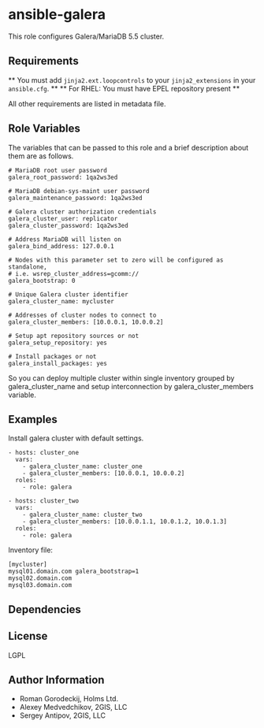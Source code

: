ansible-galera
======

This role configures Galera/MariaDB 5.5 cluster.

Requirements
------------

** You must add `jinja2.ext.loopcontrols` to your `jinja2_extensions` in your `ansible.cfg`.  **
** For RHEL: You must have EPEL repository present **

All other requirements are listed in metadata file.

Role Variables
--------------

The variables that can be passed to this role and a brief description about
them are as follows.

```
# MariaDB root user password
galera_root_password: 1qa2ws3ed

# MariaDB debian-sys-maint user password
galera_maintenance_password: 1qa2ws3ed

# Galera cluster authorization credentials
galera_cluster_user: replicator
galera_cluster_password: 1qa2ws3ed

# Address MariaDB will listen on
galera_bind_address: 127.0.0.1

# Nodes with this parameter set to zero will be configured as standalone,
# i.e. wsrep_cluster_address=gcomm://
galera_bootstrap: 0

# Unique Galera cluster identifier
galera_cluster_name: mycluster

# Addresses of cluster nodes to connect to
galera_cluster_members: [10.0.0.1, 10.0.0.2]

# Setup apt repository sources or not
galera_setup_repository: yes

# Install packages or not
galera_install_packages: yes
```

So you can deploy multiple cluster within single inventory grouped by galera_cluster_name and setup
interconnection by galera_cluster_members variable.

Examples
--------

Install galera cluster with default settings.

```
- hosts: cluster_one
  vars:
    - galera_cluster_name: cluster_one
    - galera_cluster_members: [10.0.0.1, 10.0.0.2]
  roles:
    - role: galera

- hosts: cluster_two
  vars:
    - galera_cluster_name: cluster_two
    - galera_cluster_members: [10.0.0.1.1, 10.0.1.2, 10.0.1.3]
  roles:
    - role: galera
```

Inventory file:

```
[mycluster]
mysql01.domain.com galera_bootstrap=1
mysql02.domain.com
mysql03.domain.com
```

Dependencies
------------


License
-------

LGPL

Author Information
------------------

- Roman Gorodeckij, Holms Ltd.
- Alexey Medvedchikov, 2GIS, LLC
- Sergey Antipov, 2GIS, LLC

